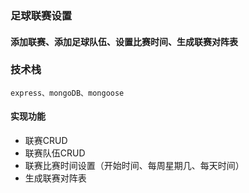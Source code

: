 ### 足球联赛设置
#### 添加联赛、添加足球队伍、设置比赛时间、生成联赛对阵表
### 技术栈 
    express、mongoDB、mongoose
#### 实现功能
* 联赛CRUD
* 联赛队伍CRUD
* 联赛比赛时间设置（开始时间、每周星期几、每天时间）
* 生成联赛对阵表


